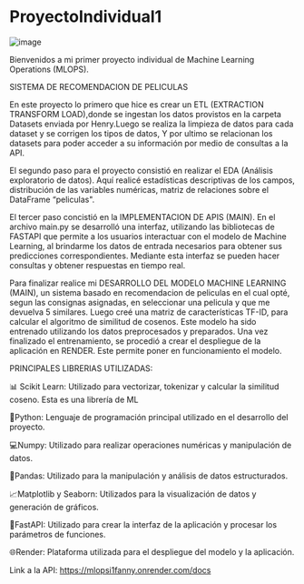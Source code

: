 # ProyectoIndividual1 

![image](https://github.com/fitzfanny/ProyectoIndividual1/assets/122370500/46a90ee0-eb20-45e9-a8d0-8acf7c600b39)





  Bienvenidos a mi primer proyecto individual de Machine Learning Operations (MLOPS).

  SISTEMA DE RECOMENDACION DE PELICULAS
  
  En este proyecto lo primero que hice es crear un ETL (EXTRACTION TRANSFORM LOAD),donde se  ingestan los datos provistos en la 
  carpeta Datasets enviada por Henry.Luego se realiza la limpieza de datos para cada dataset y se corrigen los tipos de datos, 
  Y por ultimo se relacionan los datasets para poder acceder a su información por medio de consultas a la API.
  
  El segundo paso para el proyecto consistió en realizar el EDA (Análisis exploratorio de datos).
  Aquí realicé estadísticas descriptivas de los campos, distribución de las variables numéricas, matriz de relaciones sobre el 
  DataFrame “peliculas".

 El tercer paso concistió en la IMPLEMENTACION DE APIS (MAIN).
 En el archivo main.py se desarrolló una interfaz, utilizando las bibliotecas de FASTAPI que permite a los usuarios interactuar 
 con el modelo de Machine Learning, al brindarme los datos de entrada necesarios para obtener sus predicciones correspondientes.
 Mediante esta interfaz se pueden hacer consultas y obtener respuestas en tiempo real.
 
 Para finalizar realice mi  DESARROLLO DEL MODELO MACHINE LEARNING (MAIN), un sistema basado en recomendacion de peliculas en el 
 cual opté, segun las consignas asignadas, en seleccionar una pelicula y que me devuelva 5 similares. Luego creé una matriz de 
 características TF-ID, para calcular el algoritmo de similitud de cosenos.   Este modelo ha sido entrenado utilizando los datos 
 preprocesados y preparados. Una vez finalizado el entrenamiento, se procedió a crear el despliegue de la aplicación en RENDER. 
 Este permite poner en funcionamiento el modelo.

 
PRINCIPALES LIBRERIAS UTILIZADAS:
  
📊 Scikit Learn: Utilizado para vectorizar, tokenizar y calcular la similitud coseno. Esta es una librería de ML

🐍Python: Lenguaje de programación principal utilizado en el desarrollo del proyecto.

💻Numpy: Utilizado para realizar operaciones numéricas y manipulación de datos.

🐼Pandas: Utilizado para la manipulación y análisis de datos estructurados.

📈Matplotlib y Seaborn: Utilizados para la visualización de datos y generación de gráficos.

📳FastAPI: Utilizado para crear la interfaz de la aplicación y procesar los parámetros de funciones.

🌐Render: Plataforma utilizada para el despliegue del modelo y la aplicación.



Link a la API: https://mlopsi1fanny.onrender.com/docs

                                                                                                      

 


 
  
